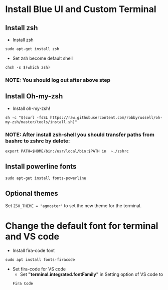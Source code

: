 # Install Blue UI and Custom Terminal

## Install zsh
* Install zsh
```
sudo apt-get install zsh
```
* Set zsh become default shell
```
chsh -s $(which zsh)
```
### NOTE: You should log out after above step
## Install Oh-my-zsh
* Install oh-my-zsh!
```
sh -c "$(curl -fsSL https://raw.githubusercontent.com/robbyrussell/oh-my-zsh/master/tools/install.sh)"
```
### NOTE: After install zsh-shell you should transfer paths from bashrc to zshrc by delete:
```
export PATH=$HOME/bin:/usr/local/bin:$PATH in  ~./zshrc 
```
## Install powerline fonts
```
sudo apt-get install fonts-powerline
```
## Optional themes
Set ``` ZSH_THEME = "agnoster" ``` to set the new theme for the terminal.
# Change the default font for terminal and VS code 
* Install fira-code font
```
sudo apt install fonts-firacode
```
* Set fira-code for VS code 
  * Set **"terminal.integrated.fontFamily"** in Setting option of VS code to
  ```
  Fira Code
  ```






